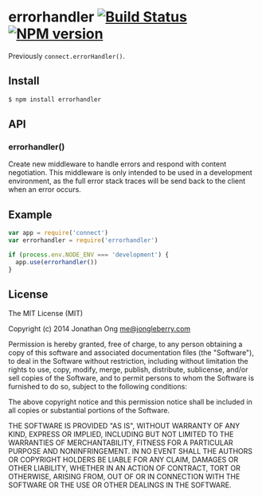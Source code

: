 # errorhandler [![Build Status](https://travis-ci.org/expressjs/errorhandler.svg?branch=master)](https://travis-ci.org/expressjs/errorhandler) [![NPM version](https://badge.fury.io/js/errorhandler.svg)](http://badge.fury.io/js/errorhandler)

Previously `connect.errorHandler()`.

## Install

```sh
$ npm install errorhandler
```

## API

### errorhandler()

Create new middleware to handle errors and respond with content negotiation.
This middleware is only intended to be used in a development environment, as
the full error stack traces will be send back to the client when an error
occurs.

## Example

```js
var app = require('connect')
var errorhandler = require('errorhandler')

if (process.env.NODE_ENV === 'development') {
  app.use(errorhandler())
}
```

## License

The MIT License (MIT)

Copyright (c) 2014 Jonathan Ong me@jongleberry.com

Permission is hereby granted, free of charge, to any person obtaining a copy
of this software and associated documentation files (the "Software"), to deal
in the Software without restriction, including without limitation the rights
to use, copy, modify, merge, publish, distribute, sublicense, and/or sell
copies of the Software, and to permit persons to whom the Software is
furnished to do so, subject to the following conditions:

The above copyright notice and this permission notice shall be included in
all copies or substantial portions of the Software.

THE SOFTWARE IS PROVIDED "AS IS", WITHOUT WARRANTY OF ANY KIND, EXPRESS OR
IMPLIED, INCLUDING BUT NOT LIMITED TO THE WARRANTIES OF MERCHANTABILITY,
FITNESS FOR A PARTICULAR PURPOSE AND NONINFRINGEMENT. IN NO EVENT SHALL THE
AUTHORS OR COPYRIGHT HOLDERS BE LIABLE FOR ANY CLAIM, DAMAGES OR OTHER
LIABILITY, WHETHER IN AN ACTION OF CONTRACT, TORT OR OTHERWISE, ARISING FROM,
OUT OF OR IN CONNECTION WITH THE SOFTWARE OR THE USE OR OTHER DEALINGS IN
THE SOFTWARE.
